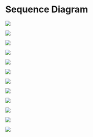 # Sequence Diagram

<img src="images/add category.jpg"> <br>

<img src="images/delete category.jpg"> <br>

<img src="images/add user.jpg" > <br>

<img src="images/remove user.jpg" > <br>

<img src="images/auto backup.jpg" > <br>

<img src="images/backup properties.jpg" > <br>

<img src="images/manual backup.jpg" > <br>

<img src="images/archive.jpg" > <br>

<img src="images/edit record.jpg" > <br>

<img src="images/delete record.jpg" > <br>

<img src="images/report.jpg" > <br>

<img src="images/search.jpg" > <br>
